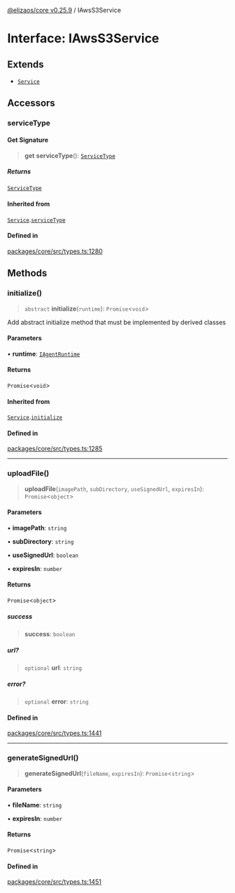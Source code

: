 [@elizaos/core v0.25.9](../index.md) / IAwsS3Service

# Interface: IAwsS3Service

## Extends

- [`Service`](../classes/Service.md)

## Accessors

### serviceType

#### Get Signature

> **get** **serviceType**(): [`ServiceType`](../enumerations/ServiceType.md)

##### Returns

[`ServiceType`](../enumerations/ServiceType.md)

#### Inherited from

[`Service`](../classes/Service.md).[`serviceType`](../classes/Service.md#serviceType-1)

#### Defined in

[packages/core/src/types.ts:1280](https://github.com/elizaOS/eliza/blob/main/packages/core/src/types.ts#L1280)

## Methods

### initialize()

> `abstract` **initialize**(`runtime`): `Promise`\<`void`\>

Add abstract initialize method that must be implemented by derived classes

#### Parameters

• **runtime**: [`IAgentRuntime`](IAgentRuntime.md)

#### Returns

`Promise`\<`void`\>

#### Inherited from

[`Service`](../classes/Service.md).[`initialize`](../classes/Service.md#initialize)

#### Defined in

[packages/core/src/types.ts:1285](https://github.com/elizaOS/eliza/blob/main/packages/core/src/types.ts#L1285)

***

### uploadFile()

> **uploadFile**(`imagePath`, `subDirectory`, `useSignedUrl`, `expiresIn`): `Promise`\<`object`\>

#### Parameters

• **imagePath**: `string`

• **subDirectory**: `string`

• **useSignedUrl**: `boolean`

• **expiresIn**: `number`

#### Returns

`Promise`\<`object`\>

##### success

> **success**: `boolean`

##### url?

> `optional` **url**: `string`

##### error?

> `optional` **error**: `string`

#### Defined in

[packages/core/src/types.ts:1441](https://github.com/elizaOS/eliza/blob/main/packages/core/src/types.ts#L1441)

***

### generateSignedUrl()

> **generateSignedUrl**(`fileName`, `expiresIn`): `Promise`\<`string`\>

#### Parameters

• **fileName**: `string`

• **expiresIn**: `number`

#### Returns

`Promise`\<`string`\>

#### Defined in

[packages/core/src/types.ts:1451](https://github.com/elizaOS/eliza/blob/main/packages/core/src/types.ts#L1451)
